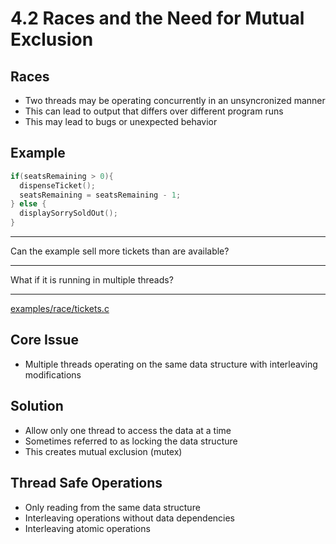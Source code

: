 4.2 Races and the Need for Mutual Exclusion
===========================================

Races
-----

- Two threads may be operating concurrently in an unsyncronized manner
- This can lead to output that differs over different program runs
- This may lead to bugs or unexpected behavior

Example
-------

```c
if(seatsRemaining > 0){
  dispenseTicket();
  seatsRemaining = seatsRemaining - 1;
} else {
  displaySorrySoldOut();
}
```

---

Can the example sell more tickets than are available?

---

What if it is running in multiple threads?

---

[examples/race/tickets.c](../examples/race/tickets.c)

Core Issue
----------

- Multiple threads operating on the same data structure with interleaving modifications

Solution
--------

- Allow only one thread to access the data at a time
- Sometimes referred to as locking the data structure
- This creates mutual exclusion (mutex)

Thread Safe Operations
---------------

- Only reading from the same data structure
- Interleaving operations without data dependencies
- Interleaving atomic operations
